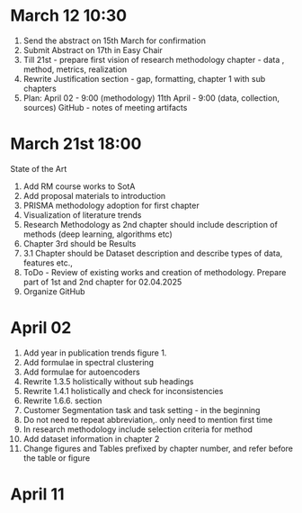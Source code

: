 # March 12 10:30
1. Send the abstract on 15th March for confirmation
2. Submit Abstract on 17th in Easy Chair
3. Till 21st - prepare first vision of research methodology chapter - data , method, metrics, realization
4.  Rewrite Justification section - gap, formatting, chapter 1 with sub chapters
5. Plan:
  April 02 - 9:00 (methodology)
  11th April - 9:00 (data, collection, sources)
  GitHub - notes of meeting artifacts

# March 21st 18:00
State of the Art
1. Add RM course works to SotA
2. Add proposal materials to introduction
3. PRISMA methodology adoption for first chapter
4. Visualization of literature trends
5. Research Methodology as 2nd chapter should include description of methods (deep learning, algorithms etc)
6. Chapter 3rd should be Results
7. 3.1 Chapter should be Dataset description and describe types of data, features etc.,
8. ToDo - Review of existing works and creation of methodology. Prepare part of 1st and 2nd chapter for 02.04.2025
9. Organize GitHub

# April 02
1. Add year in publication trends figure 1.
2. Add formulae in spectral clustering
3. Add formulae for autoencoders
4. Rewrite 1.3.5 holistically without sub headings
5. Rewrite 1.4.1 holistically and check for inconsistencies
6. Rewrite 1.6.6. section 
7. Customer Segmentation task and task setting - in the beginning
8. Do not need to repeat abbreviation,. only need to mention first time
9. In research methodology include selection criteria for method
10. Add dataset information in chapter 2
11. Change figures and Tables prefixed by chapter number, and refer before the table or figure

# April 11
